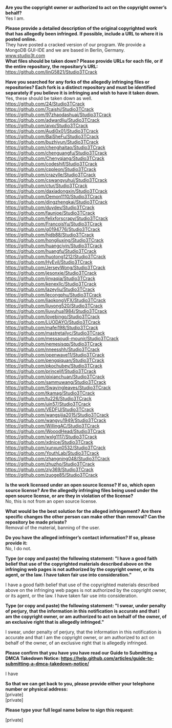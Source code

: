 **Are you the copyright owner or authorized to act on the copyright owner’s behalf?**   
Yes I am.  
  
**Please provide a detailed description of the original copyrighted work that has allegedly been infringed. If possible, include a URL to where it is posted online.**   
They have posted a cracked version of our program. We provide a MongoDB GUI-IDE and we are based in Berlin, Germany.   
www.studio3t.com   
**What files should be taken down? Please provide URLs for each file, or if the entire repository, the repository’s URL:**   
https://github.com/linG5821/Studio3TCrack  
  
**Have you searched for any forks of the allegedly infringing files or repositories? Each fork is a distinct repository and must be identified separately if you believe it is infringing and wish to have it taken down.**   
Yes, these should be taken down as well.   
https://github.com/24/Studio3TCrack   
https://github.com/7caishi/Studio3TCrack   
https://github.com/97zhaodashuai/Studio3TCrack   
https://github.com/adwardliu/Studio3TCrack   
https://github.com/aivp/Studio3TCrack   
https://github.com/Audi0x01/Studio3TCrack   
https://github.com/BaiSheFu/Studio3TCrack   
https://github.com/buzhiyun/Studio3TCrack   
https://github.com/chenghaitao/Studio3TCrack   
https://github.com/chenguangfu/Studio3TCrack   
https://github.com/Chenyqiang/Studio3TCrack   
https://github.com/codeshif/Studio3TCrack   
https://github.com/cppleon/Studio3TCrack   
https://github.com/crazylle/Studio3TCrack   
https://github.com/cswangyuhui/Studio3TCrack   
https://github.com/ctur/Studio3TCrack   
https://github.com/daxiadongxin/Studio3TCrack   
https://github.com/Demon1110/Studio3TCrack   
https://github.com/dingzhengkai/Studio3TCrack   
https://github.com/duydev/Studio3TCrack   
https://github.com/faunjoe/Studio3TCrack   
https://github.com/felixforscrapy/Studio3TCrack   
https://github.com/FrancoisYu/Studio3TCrack   
https://github.com/g0194776/Studio3TCrack   
https://github.com/hjdb88/Studio3TCrack   
https://github.com/hongliuxing/Studio3TCrack   
https://github.com/huangciyin/Studio3TCrack   
https://github.com/huangfu/Studio3TCrack   
https://github.com/huotong1212/Studio3TCrack   
https://github.com/HyEvil/Studio3TCrack   
https://github.com/JerseyWong/Studio3TCrack   
https://github.com/jesonxie/Studio3TCrack   
https://github.com/jinyaqia/Studio3TCrack   
https://github.com/kenexllc/Studio3TCrack   
https://github.com/lazeyliu/Studio3TCrack   
https://github.com/lecongphu/Studio3TCrack   
https://github.com/liaokongVFX/Studio3TCrack   
https://github.com/liuyong520/Studio3TCrack   
https://github.com/liuyuhua1984/Studio3TCrack   
https://github.com/lovebingo/Studio3TCrack   
https://github.com/LUODAYO/Studio3TCrack   
https://github.com/mafei198/Studio3TCrack   
https://github.com/mastretailyc/Studio3TCrack   
https://github.com/messaoudi-mounir/Studio3TCrack   
https://github.com/nemesisqp/Studio3TCrack   
https://github.com/nneesshh/Studio3TCrack   
https://github.com/openwave11/Studio3TCrack   
https://github.com/pengqiquan/Studio3TCrack   
https://github.com/pkochubey/Studio3TCrack   
https://github.com/princeljf/Studio3TCrack   
https://github.com/qixianchuan/Studio3TCrack   
https://github.com/sammuwang/Studio3TCrack   
https://github.com/Swayingleaves/Studio3TCrack   
https://github.com/tkamag/Studio3TCrack   
https://github.com/tu226/Studio3TCrack   
https://github.com/uin57/Studio3TCrack   
https://github.com/VEDFU/Studio3TCrack   
https://github.com/wangsijia2015/Studio3TCrack   
https://github.com/wangyu1949/Studio3TCrack   
https://github.com/WillingAC/Studio3TCrack   
https://github.com/WooodHead/Studio3TCrack   
https://github.com/wxlg1117/Studio3TCrack   
https://github.com/xdnice/Studio3TCrack   
https://github.com/xunxun0532/Studio3TCrack   
https://github.com/YouthLab/Studio3TCrack   
https://github.com/zhangning048/Studio3TCrack   
https://github.com/zhuzho/Studio3TCrack   
https://github.com/zjy369/Studio3TCrack   
https://github.com/zuoge85/Studio3TCrack  
  
**Is the work licensed under an open source license? If so, which open source license? Are the allegedly infringing files being used under the open source license, or are they in violation of the license?**   
No, this is not from an open source license.  
  
**What would be the best solution for the alleged infringement? Are there specific changes the other person can make other than removal? Can the repository be made private?**   
Removal of the material, banning of the user.  
  
**Do you have the alleged infringer’s contact information? If so, please provide it:**   
No, I do not.  
  
**Type (or copy and paste) the following statement: "I have a good faith belief that use of the copyrighted materials described above on the infringing web pages is not authorized by the copyright owner, or its agent, or the law. I have taken fair use into consideration."**  
  
I have a good faith belief that use of the copyrighted materials described above on the infringing web pages is not authorized by the copyright owner, or its agent, or the law. I have taken fair use into consideration.  
  
**Type (or copy and paste) the following statement: "I swear, under penalty of perjury, that the information in this notification is accurate and that I am the copyright owner, or am authorized to act on behalf of the owner, of an exclusive right that is allegedly infringed."**  
  
I swear, under penalty of perjury, that the information in this notification is accurate and that I am the copyright owner, or am authorized to act on behalf of the owner, of an exclusive right that is allegedly infringed.  
  
**Please confirm that you have you have read our Guide to Submitting a DMCA Takedown Notice: https://help.github.com/articles/guide-to-submitting-a-dmca-takedown-notice/**  
  
I have  
  
**So that we can get back to you, please provide either your telephone number or physical address:**   
[private]  
[private]  

**Please type your full legal name below to sign this request:**  
  
[private]  

